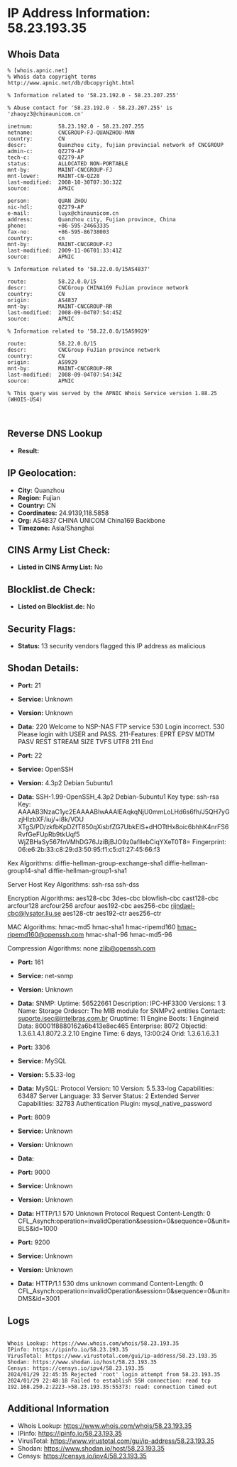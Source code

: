 # IP Address Information: 58.23.193.35

## Whois Data
```
% [whois.apnic.net]
% Whois data copyright terms    http://www.apnic.net/db/dbcopyright.html

% Information related to '58.23.192.0 - 58.23.207.255'

% Abuse contact for '58.23.192.0 - 58.23.207.255' is 'zhaoyz3@chinaunicom.cn'

inetnum:        58.23.192.0 - 58.23.207.255
netname:        CNCGROUP-FJ-QUANZHOU-MAN
country:        CN
descr:          Quanzhou city, fujian provincial network of CNCGROUP
admin-c:        QZ279-AP
tech-c:         QZ279-AP
status:         ALLOCATED NON-PORTABLE
mnt-by:         MAINT-CNCGROUP-FJ
mnt-lower:      MAINT-CN-QZ28
last-modified:  2008-10-30T07:30:32Z
source:         APNIC

person:         QUAN ZHOU
nic-hdl:        QZ279-AP
e-mail:         luyx@chinaunicom.cn
address:        Quanzhou city, Fujian province, China
phone:          +86-595-24663335
fax-no:         +86-595-86738003
country:        cn
mnt-by:         MAINT-CNCGROUP-FJ
last-modified:  2009-11-06T01:33:41Z
source:         APNIC

% Information related to '58.22.0.0/15AS4837'

route:          58.22.0.0/15
descr:          CNCGroup CHINA169 FuJian province network
country:        CN
origin:         AS4837
mnt-by:         MAINT-CNCGROUP-RR
last-modified:  2008-09-04T07:54:45Z
source:         APNIC

% Information related to '58.22.0.0/15AS9929'

route:          58.22.0.0/15
descr:          CNCGroup FuJian province network
country:        CN
origin:         AS9929
mnt-by:         MAINT-CNCGROUP-RR
last-modified:  2008-09-04T07:54:34Z
source:         APNIC

% This query was served by the APNIC Whois Service version 1.88.25 (WHOIS-US4)



```
## Reverse DNS Lookup
- **Result:** 

## IP Geolocation:
- **City:** Quanzhou
- **Region:** Fujian
- **Country:** CN
- **Coordinates:** 24.9139,118.5858
- **Org:** AS4837 CHINA UNICOM China169 Backbone
- **Timezone:** Asia/Shanghai

## CINS Army List Check:
- **Listed in CINS Army List:** 
No

## Blocklist.de Check:
- **Listed on Blocklist.de:** 
No

## Security Flags:
- **Status:** 13 security vendors flagged this IP address as malicious

## Shodan Details:
- **Port:** 21
- **Service:** Unknown
- **Version:** Unknown
- **Data:** 220 Welcome to NSP-NAS FTP service
530 Login incorrect.
530 Please login with USER and PASS.
211-Features:
 EPRT
 EPSV
 MDTM
 PASV
 REST STREAM
 SIZE
 TVFS
 UTF8
211 End


- **Port:** 22
- **Service:** OpenSSH
- **Version:** 4.3p2 Debian 5ubuntu1
- **Data:** SSH-1.99-OpenSSH_4.3p2 Debian-5ubuntu1
Key type: ssh-rsa
Key: AAAAB3NzaC1yc2EAAAABIwAAAIEAqkqNjU0mmLoLHd6s6fh/J5QH7yGzjHlzbXF/iuj/+i8k/VOU
XTgS/PD/zkfbKpDZfT850qXisbfZG7UbkElS+dHOTtHx8oic6bhhK4nrFS6RvfGeFUpRb9tkUqf5
WjZBHaSy567fnVMhDG76JziBjBJO9z0afllebCiqYXeT0T8=
Fingerprint: 06:e6:2b:33:c8:29:d3:50:95:f1:c5:d1:27:45:66:f3

Kex Algorithms:
	diffie-hellman-group-exchange-sha1
	diffie-hellman-group14-sha1
	diffie-hellman-group1-sha1

Server Host Key Algorithms:
	ssh-rsa
	ssh-dss

Encryption Algorithms:
	aes128-cbc
	3des-cbc
	blowfish-cbc
	cast128-cbc
	arcfour128
	arcfour256
	arcfour
	aes192-cbc
	aes256-cbc
	rijndael-cbc@lysator.liu.se
	aes128-ctr
	aes192-ctr
	aes256-ctr

MAC Algorithms:
	hmac-md5
	hmac-sha1
	hmac-ripemd160
	hmac-ripemd160@openssh.com
	hmac-sha1-96
	hmac-md5-96

Compression Algorithms:
	none
	zlib@openssh.com


- **Port:** 161
- **Service:** net-snmp
- **Version:** Unknown
- **Data:** SNMP:
  Uptime: 56522661
  Description: IPC-HF3300
  Versions:
    1
    3
  Name: Storage
  Ordescr: The MIB module for SNMPv2 entities
  Contact: suporte.isec@intelbras.com.br
  Oruptime: 11
  Engine Boots: 1
  Engineid Data: 80001f8880162a6b413e8ec465
  Enterprise: 8072
  Objectid: 1.3.6.1.4.1.8072.3.2.10
  Engine Time: 6 days, 13:00:24
  Orid: 1.3.6.1.6.3.1

- **Port:** 3306
- **Service:** MySQL
- **Version:** 5.5.33-log
- **Data:** MySQL:
  Protocol Version: 10
  Version: 5.5.33-log
  Capabilities: 63487
  Server Language: 33
  Server Status: 2
  Extended Server Capabilities: 32783
  Authentication Plugin: mysql_native_password

- **Port:** 8009
- **Service:** Unknown
- **Version:** Unknown
- **Data:** 

- **Port:** 9000
- **Service:** Unknown
- **Version:** Unknown
- **Data:** HTTP/1.1 570 Unknown Protocol Request
Content-Length: 0
CFL_Asynch:operation=invalidOperation&session=0&sequence=0&unit=BLS&id=1000



- **Port:** 9200
- **Service:** Unknown
- **Version:** Unknown
- **Data:** HTTP/1.1 530 dms unknown command
Content-Length: 0
CFL_Asynch:operation=invalidOperation&session=0&sequence=0&unit=DMS&id=3001



## Logs
```

Whois Lookup: https://www.whois.com/whois/58.23.193.35
IPinfo: https://ipinfo.io/58.23.193.35
VirusTotal: https://www.virustotal.com/gui/ip-address/58.23.193.35
Shodan: https://www.shodan.io/host/58.23.193.35
Censys: https://censys.io/ipv4/58.23.193.35
2024/01/29 22:45:35 Rejected 'root' login attempt from 58.23.193.35
2024/01/29 22:48:18 Failed to establish SSH connection: read tcp 192.168.250.2:2223->58.23.193.35:55373: read: connection timed out

```
## Additional Information
- Whois Lookup: https://www.whois.com/whois/58.23.193.35
- IPinfo: https://ipinfo.io/58.23.193.35
- VirusTotal: https://www.virustotal.com/gui/ip-address/58.23.193.35
- Shodan: https://www.shodan.io/host/58.23.193.35
- Censys: https://censys.io/ipv4/58.23.193.35

